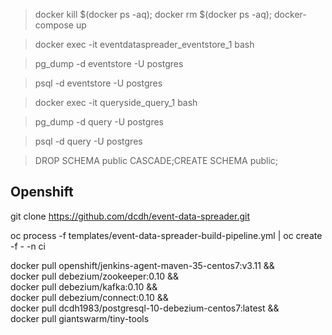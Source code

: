 > docker kill $(docker ps -aq); docker rm $(docker ps -aq); docker-compose up

> docker exec -it eventdataspreader_eventstore_1 bash

> pg_dump -d eventstore -U postgres

> psql -d eventstore -U postgres


> docker exec -it queryside_query_1 bash

> pg_dump -d query -U postgres

> psql -d query -U postgres


> DROP SCHEMA public CASCADE;CREATE SCHEMA public;

## Openshift

git clone https://github.com/dcdh/event-data-spreader.git

oc process -f templates/event-data-spreader-build-pipeline.yml | oc create -f - -n ci

docker pull openshift/jenkins-agent-maven-35-centos7:v3.11 && \
docker pull debezium/zookeeper:0.10 && \
docker pull debezium/kafka:0.10 && \
docker pull debezium/connect:0.10 && \
docker pull dcdh1983/postgresql-10-debezium-centos7:latest && \
docker pull giantswarm/tiny-tools
